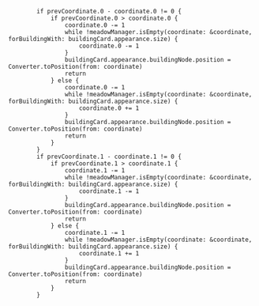             if prevCoordinate.0 - coordinate.0 != 0 {
                if prevCoordinate.0 > coordinate.0 {
                    coordinate.0 -= 1
                    while !meadowManager.isEmpty(coordinate: &coordinate, forBuildingWith: buildingCard.appearance.size) {
                        coordinate.0 -= 1
                    }
                    buildingCard.appearance.buildingNode.position = Converter.toPosition(from: coordinate)
                    return
                } else {
                    coordinate.0 -= 1
                    while !meadowManager.isEmpty(coordinate: &coordinate, forBuildingWith: buildingCard.appearance.size) {
                        coordinate.0 += 1
                    }
                    buildingCard.appearance.buildingNode.position = Converter.toPosition(from: coordinate)
                    return
                }
            }
            if prevCoordinate.1 - coordinate.1 != 0 {
                if prevCoordinate.1 > coordinate.1 {
                    coordinate.1 -= 1
                    while !meadowManager.isEmpty(coordinate: &coordinate, forBuildingWith: buildingCard.appearance.size) {
                        coordinate.1 -= 1
                    }
                    buildingCard.appearance.buildingNode.position = Converter.toPosition(from: coordinate)
                    return
                } else {
                    coordinate.1 -= 1
                    while !meadowManager.isEmpty(coordinate: &coordinate, forBuildingWith: buildingCard.appearance.size) {
                        coordinate.1 += 1
                    }
                    buildingCard.appearance.buildingNode.position = Converter.toPosition(from: coordinate)
                    return
                }
            }
